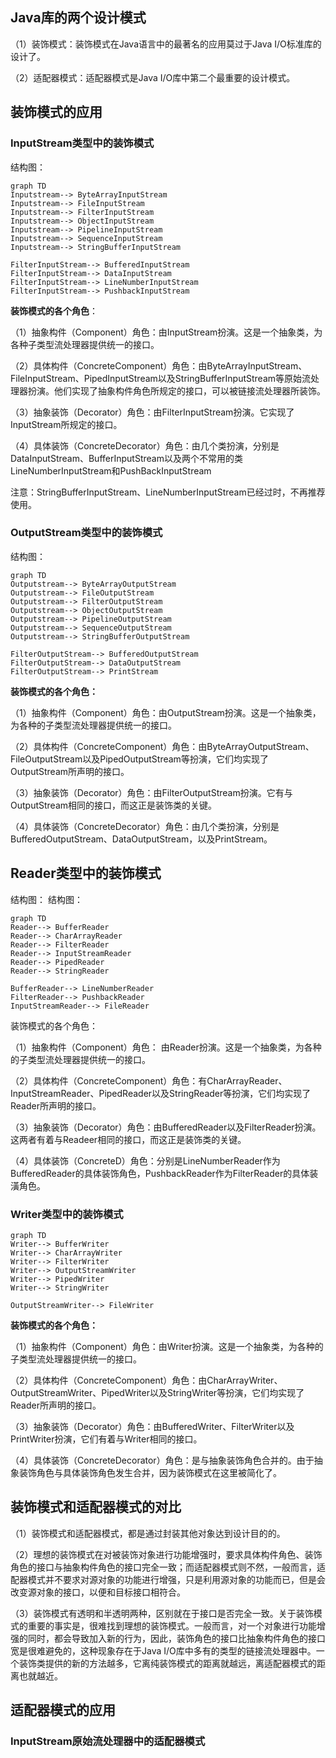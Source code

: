 ## Java库的两个设计模式

（1）装饰模式：装饰模式在Java语言中的最著名的应用莫过于Java I/O标准库的设计了。

（2）适配器模式：适配器模式是Java I/O库中第二个最重要的设计模式。

## 装饰模式的应用


### InputStream类型中的装饰模式
结构图：

```
graph TD
Inputstream--> ByteArrayInputStream
Inputstream--> FileInputStream
Inputstream--> FilterInputStream
Inputstream--> ObjectInputStream
Inputstream--> PipelineInputStream
Inputstream--> SequenceInputStream
Inputstream--> StringBufferInputStream

FilterInputStream--> BufferedInputStream
FilterInputStream--> DataInputStream
FilterInputStream--> LineNumberInputStream
FilterInputStream--> PushbackInputStream

```

**装饰模式的各个角色**：

（1）抽象构件（Component）角色：由InputStream扮演。这是一个抽象类，为各种子类型流处理器提供统一的接口。

（2）具体构件（ConcreteComponent）角色：由ByteArrayInputStream、FileInputStream、PipedInputStream以及StringBufferInputStream等原始流处理器扮演。他们实现了抽象构件角色所规定的接口，可以被链接流处理器所装饰。

（3）抽象装饰（Decorator）角色：由FilterInputStream扮演。它实现了InputStream所规定的接口。

（4）具体装饰（ConcreteDecorator）角色：由几个类扮演，分别是DataInputStream、BufferInputStream以及两个不常用的类LineNumberInputStream和PushBackInputStream

注意：StringBufferInputStream、LineNumberInputStream已经过时，不再推荐使用。

### OutputStream类型中的装饰模式

结构图：
```
graph TD
Outputstream--> ByteArrayOutputStream
Outputstream--> FileOutputStream
Outputstream--> FilterOutputStream
Outputstream--> ObjectOutputStream
Outputstream--> PipelineOutputStream
Outputstream--> SequenceOutputStream
Outputstream--> StringBufferOutputStream

FilterOutputStream--> BufferedOutputStream
FilterOutputStream--> DataOutputStream
FilterOutputStream--> PrintStream

```

**装饰模式的各个角色：**

（1）抽象构件（Component）角色：由OutputStream扮演。这是一个抽象类，为各种的子类型流处理器提供统一的接口。

（2）具体构件（ConcreteComponent）角色：由ByteArrayOutputStream、FileOutputStream以及PipedOutputStream等扮演，它们均实现了OutputStream所声明的接口。

（3）抽象装饰（Decorator）角色：由FilterOutputStream扮演。它有与OutputStream相同的接口，而这正是装饰类的关键。

（4）具体装饰（ConcreteDecorator）角色：由几个类扮演，分别是BufferedOutputStream、DataOutputStream，以及PrintStream。

## Reader类型中的装饰模式
结构图：
结构图：
```
graph TD
Reader--> BufferReader
Reader--> CharArrayReader
Reader--> FilterReader
Reader--> InputStreamReader
Reader--> PipedReader  
Reader--> StringReader

BufferReader--> LineNumberReader
FilterReader--> PushbackReader
InputStreamReader--> FileReader

```
装饰模式的各个角色：

（1）抽象构件（Component）角色： 由Reader扮演。这是一个抽象类，为各种的子类型流处理器提供统一的接口。

（2）具体构件（ConcreteComponent）角色：有CharArrayReader、InputStreamReader、PipedReader以及StringReader等扮演，它们均实现了Reader所声明的接口。

（3）抽象装饰（Decorator）角色：由BufferedReader以及FilterReader扮演。这两者有着与Readeer相同的接口，而这正是装饰类的关键。

（4）具体装饰（ConcreteD）角色：分别是LineNumberReader作为BufferedReader的具体装饰角色，PushbackReader作为FilterReader的具体装潢角色。

### Writer类型中的装饰模式
```
graph TD
Writer--> BufferWriter
Writer--> CharArrayWriter
Writer--> FilterWriter
Writer--> OutputStreamWriter
Writer--> PipedWriter
Writer--> StringWriter

OutputStreamWriter--> FileWriter

```

**装饰模式的各个角色：**

（1）抽象构件（Component）角色：由Writer扮演。这是一个抽象类，为各种的子类型流处理器提供统一的接口。

（2）具体构件（ConcreteComponent）角色：由CharArrayWriter、OutputStreamWriter、PipedWriter以及StringWriter等扮演，它们均实现了Reader所声明的接口。

（3）抽象装饰（Decorator）角色：由BufferedWriter、FilterWriter以及PrintWriter扮演，它们有着与Writer相同的接口。

（4）具体装饰（ConcreteDecorator）角色：是与抽象装饰角色合并的。由于抽象装饰角色与具体装饰角色发生合并，因为装饰模式在这里被简化了。

## 装饰模式和适配器模式的对比


（1）装饰模式和适配器模式，都是通过封装其他对象达到设计目的的。

（2）理想的装饰模式在对被装饰对象进行功能增强时，要求具体构件角色、装饰角色的接口与抽象构件角色的接口完全一致；而适配器模式则不然，一般而言，适配器模式并不要求对源对象的功能进行增强，只是利用源对象的功能而已，但是会改变源对象的接口，以便和目标接口相符合。

（3）装饰模式有透明和半透明两种，区别就在于接口是否完全一致。关于装饰模式的重要的事实是，很难找到理想的装饰模式。一般而言，对一个对象进行功能增强的同时，都会导致加入新的行为，因此，装饰角色的接口比抽象构件角色的接口宽是很难避免的，这种现象存在于Java I/O库中多有的类型的链接流处理器中。一个装饰类提供的新的方法越多，它离纯装饰模式的距离就越远，离适配器模式的距离也就越近。

## 适配器模式的应用


### InputStream原始流处理器中的适配器模式
